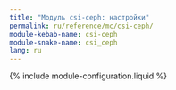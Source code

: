 ```yaml
---
title: "Модуль csi-ceph: настройки"
permalink: ru/reference/mc/csi-ceph/
module-kebab-name: csi-ceph
module-snake-name: csi_ceph
lang: ru
---
```


{% include module-configuration.liquid %} 
